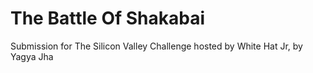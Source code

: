 # The Battle Of Shakabai
Submission for The Silicon Valley Challenge hosted by White Hat Jr, by Yagya Jha
